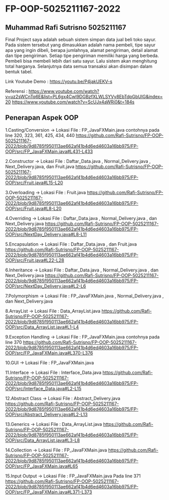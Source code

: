 # FP-OOP-5025211167-2022



## Muhammad Rafi Sutrisno 5025211167


Final Project saya adalah sebuah sistem simpan data jual beli toko sayur. Pada sistem tersebut yang dimasukkan adalah nama pembeli, tipe sayur apa yang ingin dibeli, berapa jumlahnya, alamat pengiriman, detail alamat dan tipe pengiriman. Setiap tipe pengiriman memiliki harga yang berbeda. Pembeli bisa membeli lebih dari satu sayur. Lalu sistem akan menghitung total harganya. Selanjutnya data semua transaksi akan disimpan dalam bentuk tabel.

Link Youtube Demo : https://youtu.be/P4jakUEKV-s

Referensi : https://www.youtube.com/watch?v=uz2sWCnTq6E&list=PL6gx4Cwl9DGBzfXLWLSYVy8EbTdpGbUIG&index=20 
            https://www.youtube.com/watch?v=ScUJx4aWRi0&t=184s


## Penerapan Aspek OOP

1.Casting/Conversion ->
Lokasi File : FP_JavaFXMain.java
contohnya pada line 320, 323, 361, 425, 434, 440
https://github.com/Rafi-Sutrisno/FP-OOP-5025211167-2022/blob/9d8785f950113ae662af41b4d6ed4603a16bb975/FP-OOP/src/FP_JavaFXMain.java#L431-L433


2.Constructor ->
Lokasi File : Daftar_Data.java , Normal_Delivery.java , Next_Delivery.java, dan Fruit.java
https://github.com/Rafi-Sutrisno/FP-OOP-5025211167-2022/blob/9d8785f950113ae662af41b4d6ed4603a16bb975/FP-OOP/src/Fruit.java#L15-L20


3.Overloading ->
Lokasi File : Fruit.java
https://github.com/Rafi-Sutrisno/FP-OOP-5025211167-2022/blob/9d8785f950113ae662af41b4d6ed4603a16bb975/FP-OOP/src/Fruit.java#L8-L20

4.Overriding ->
Lokasi File : Daftar_Data.java , Normal_Delivery.java , dan Next_Delivery.java
https://github.com/Rafi-Sutrisno/FP-OOP-5025211167-2022/blob/9d8785f950113ae662af41b4d6ed4603a16bb975/FP-OOP/src/NextDay_Delivery.java#L8-L11

5.Encapsulation ->
Lokasi File : Daftar_Data.java , dan Fruit.java
https://github.com/Rafi-Sutrisno/FP-OOP-5025211167-2022/blob/9d8785f950113ae662af41b4d6ed4603a16bb975/FP-OOP/src/Fruit.java#L22-L28

6.Inheritance ->
Lokasi File : Daftar_Data.java , Normal_Delivery.java , dan Next_Delivery.java
https://github.com/Rafi-Sutrisno/FP-OOP-5025211167-2022/blob/9d8785f950113ae662af41b4d6ed4603a16bb975/FP-OOP/src/NextDay_Delivery.java#L2-L6

7.Polymorphism ->
Lokasi File : FP_JavaFXMain.java , Normal_Delivery.java , dan Next_Delivery.java

8.ArrayList ->
Lokasi File : Data_ArrayList.java
https://github.com/Rafi-Sutrisno/FP-OOP-5025211167-2022/blob/9d8785f950113ae662af41b4d6ed4603a16bb975/FP-OOP/src/Data_ArrayList.java#L1-L4

9.Exception Handling ->
Lokasi File : FP_JavaFXMain.java
contohnya pada line 370
https://github.com/Rafi-Sutrisno/FP-OOP-5025211167-2022/blob/9d8785f950113ae662af41b4d6ed4603a16bb975/FP-OOP/src/FP_JavaFXMain.java#L370-L376

10.GUI ->
Lokasi File : FP_JavaFXMain.java

11.Interface ->
Lokasi File : Interface_Data.java
https://github.com/Rafi-Sutrisno/FP-OOP-5025211167-2022/blob/9d8785f950113ae662af41b4d6ed4603a16bb975/FP-OOP/src/Interface_Data.java#L2-L15

12.Abstract Class ->
Lokasi File : Abstract_Delivery.java
https://github.com/Rafi-Sutrisno/FP-OOP-5025211167-2022/blob/9d8785f950113ae662af41b4d6ed4603a16bb975/FP-OOP/src/Abstract_Delivery.java#L2-L13

13.Generics ->
Lokasi File : Data_ArrayList.java
https://github.com/Rafi-Sutrisno/FP-OOP-5025211167-2022/blob/9d8785f950113ae662af41b4d6ed4603a16bb975/FP-OOP/src/Data_ArrayList.java#L3-L8

14.Collection ->
Lokasi File : FP_JavaFXMain.java
https://github.com/Rafi-Sutrisno/FP-OOP-5025211167-2022/blob/9d8785f950113ae662af41b4d6ed4603a16bb975/FP-OOP/src/FP_JavaFXMain.java#L65

15.Input Output ->
Lokasi File : FP_JavaFXMain.java
Pada line 371
https://github.com/Rafi-Sutrisno/FP-OOP-5025211167-2022/blob/9d8785f950113ae662af41b4d6ed4603a16bb975/FP-OOP/src/FP_JavaFXMain.java#L371-L373
